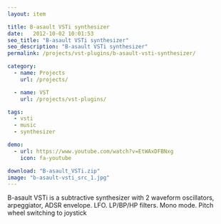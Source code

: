 ```yaml
---
layout: item

title: B-asault VSTi synthesizer
date:   2012-10-02 10:01:53
seo_title: "B-asault VSTi synthesizer"
seo_description: "B-asault VSTi synthesizer"
permalink: /projects/vst-plugins/b-asault-vsti-synthesizer/

category:
  - name: Projects
    url: /projects/

  - name: VST
    url: /projects/vst-plugins/

tags:
  - vsti
  - music
  - synthesizer

demo:
  - url: https://www.youtube.com/watch?v=EtWAxDFBNxg
    icon: fa-youtube

download: "B-asault_VSTi.zip"
image: "b-asault-vsti_src_1.jpg"
---
```


B-asault VSTi is a subtractive synthesizer with 2 waveform oscillators, arpeggiator, ADSR envelope. LFO. LP/BP/HP filters. Mono mode. Pitch wheel switching to joystick